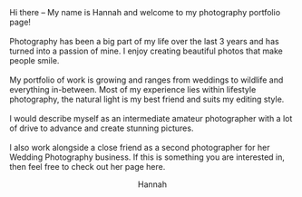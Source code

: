 <div class="row">
  <div class="col s12">
    <div class="card">
      <div class="card-image">
        <span class="card-title"><a style="color:white" href=""></a></span>
      </div>
        <div class="card-content">
          <div style="text-align:left">
            Hi there – My name is Hannah and welcome to my photography portfolio page!
            <br/> <br/> 
            Photography has been a big part of my life over the last 3 years and has turned into a passion of mine. I enjoy creating beautiful photos that make people smile. 
            <br/> <br/> 
            My portfolio of work is growing and ranges from weddings to wildlife and everything in-between. Most of my experience lies within lifestyle photography, the natural light is my best friend and suits my editing style.
            <br/> <br/> 
            I would describe myself as an intermediate amateur photographer with a lot of drive to advance and create stunning pictures.
            <br/> <br/> 
            I also work alongside a close friend as a second photographer for her Wedding Photography business. If this is something you are interested in, then feel free to check out her page here. 
            <br/>                                                   
          </div>  
          <div style="text-align:center">
            <p class="signature"> Hannah</p>
          </div>             
      </div>
    </div>
  </div>
</div>
